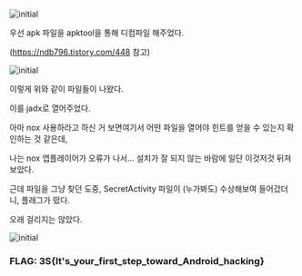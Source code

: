 ![initial](https://github.com/user-attachments/assets/ad9c812e-2f23-4c39-8261-ed4e90f13d56)

우선 apk 파일을 apktool을 통해 디컴파일 해주었다.

(https://ndb796.tistory.com/448 참고)

![initial](https://github.com/user-attachments/assets/a0916c6a-2e1e-4cd7-aee9-9ac804454059)

이렇게 위와 같이 파일들이 나왔다.

이를 jadx로 열어주었다.

아마 nox 사용하라고 하신 거 보면여기서 어떤 파일을 열어야 힌트를 얻을 수 있는지 확인하는 것 같은데,

나는 nox 앱플레이어가 오류가 나서... 설치가 잘 되지 않는 바람에 일단 이것저것 뒤져보았다.

근데 파일을 그냥 찾던 도중, SecretActivity 파일이 (누가봐도) 수상해보여 들어갔더니, 플래그가 떴다.

오래 걸리지는 않았다.

![initial](https://github.com/user-attachments/assets/e1d6b288-70f4-46b7-aa9d-792a503a3d61)

### FLAG: 3S{It's_your_first_step_toward_Android_hacking} 
